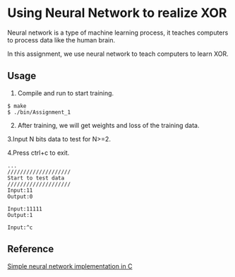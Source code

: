 # Using Neural Network to realize XOR

Neural network is a type of machine learning process, it teaches computers to process data like the human brain.

In this assignment, we use neural network to teach computers to learn XOR.



## Usage

1. Compile and run to start training.

```
$ make
$ ./bin/Assignment_1
```

2. After training, we will get weights and loss of the training data.   


3.Input N bits data to test for N>=2.


4.Press ctrl+c to exit.

```
...             
////////////////////             
Start to test data              
////////////////////           
Input:11            
Output:0

Input:11111          
Output:1

Input:^c
```


## Reference
[Simple neural network implementation in C](https://towardsdatascience.com/simple-neural-network-implementation-in-c-663f51447547)
